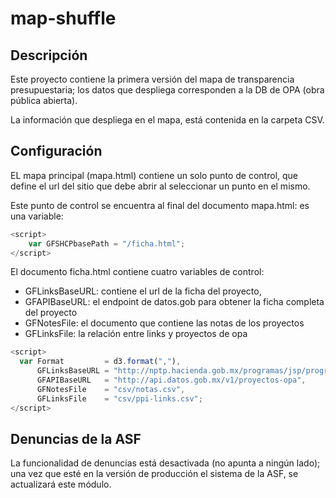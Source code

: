 # map-shuffle

## Descripción
Este proyecto contiene la primera versión del mapa de transparencia presupuestaria; los datos que despliega corresponden a la DB de OPA (obra pública abierta).

La información que despliega en el mapa, está contenida en la carpeta CSV.

## Configuración
EL mapa principal (mapa.html) contiene un solo punto de control, que define el url del sitio que debe abrir al seleccionar un punto en el mismo.

Este punto de control se encuentra al final del documento mapa.html: es una variable: 

```javascript
<script>
    var GFSHCPbasePath = "/ficha.html";
</script>
```

El documento ficha.html contiene cuatro variables de control:
* GFLinksBaseURL: contiene el url de la ficha del proyecto,
* GFAPIBaseURL: el endpoint de datos.gob para obtener la ficha completa del proyecto
* GFNotesFile: el documento que contiene las notas de los proyectos
* GFLinksFile: la relación entre links y proyectos de opa

```javascript
<script>
  var Format         = d3.format(","),
      GFLinksBaseURL = "http://nptp.hacienda.gob.mx/programas/jsp/programas/fichaPrograma.jsp?id=",
      GFAPIBaseURL   = "http://api.datos.gob.mx/v1/proyectos-opa",
      GFNotesFile    = "csv/notas.csv",
      GFLinksFile    = "csv/ppi-links.csv";
</script>
```

## Denuncias de la ASF
La funcionalidad de denuncias está desactivada (no apunta a ningún lado); una vez que esté en la versión de producción el sistema de la ASF, se actualizará este módulo.
